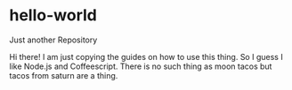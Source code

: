 # hello-world
Just another Repository

Hi there!
I am just copying the guides on how to use this thing. So I guess I like Node.js and Coffeescript.
There is no such thing as moon tacos but tacos from saturn are a thing.
